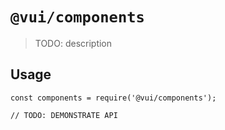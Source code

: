 # `@vui/components`

> TODO: description

## Usage

```
const components = require('@vui/components');

// TODO: DEMONSTRATE API
```

